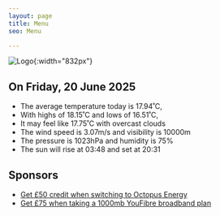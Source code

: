 ```yaml
---
layout: page
title: Menu
seo: Menu

---
```


![Logo](/images/logo.jpg){:width="832px"}

<!-- weather_marker starts -->
## On Friday, 20 June 2025

- The average temperature today is 17.94˚C,
- With highs of 18.15˚C and lows of 16.51˚C,
- It may feel like 17.75˚C with overcast clouds
- The wind speed is 3.07m/s and visibility is 10000m
- The pressure is 1023hPa and humidity is 75%
- The sun will rise at 03:48 and set at 20:31

<!-- weather_marker ends -->

## Sponsors

- [Get £50 credit when switching to Octopus Energy](https://bit.ly/3oD1nnS)
- [Get £75 when taking a 1000mb YouFibre broadband plan](https://aklam.io/91zWhU?)
